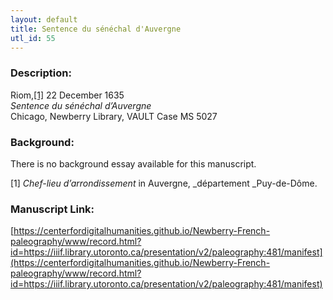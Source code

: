 ```yaml
---
layout: default
title: Sentence du sénéchal d'Auvergne
utl_id: 55
---
```


### Description:

Riom,<a id="_ftnref1">[[1]](#_ftn1)</a> 22 December 1635<br>
_Sentence du sénéchal d’Auvergne_<br>
Chicago, Newberry Library, VAULT Case MS 5027

### Background:

There is no background essay available for this manuscript.

<a id="_ftn1">[1]</a> _Chef-lieu d’arrondissement_ in Auvergne, _département _Puy-de-Dôme. 

### Manuscript Link:

[https://centerfordigitalhumanities.github.io/Newberry-French-paleography/www/record.html?id=https://iiif.library.utoronto.ca/presentation/v2/paleography:481/manifest](https://centerfordigitalhumanities.github.io/Newberry-French-paleography/www/record.html?id=https://iiif.library.utoronto.ca/presentation/v2/paleography:481/manifest)
